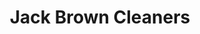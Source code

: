 ---
title: "Jack Brown Cleaners"
url: /austin/jack-brown-cleaners-west-parmer-lane/
shop: Wäscherei
---